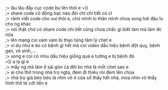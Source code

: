 ;> lâu lâu đẩy cục code bự lên thôi e =))<br>
;> share code có đồng bạc nào đòi chỉ chi tiết có cl<br>
;> rảnh viết code cho vui thôi e, chứ mình lo thân mình chưa xong hơi đâu lo cho ng khác<br>
;> nói thật chứ có share code chi tiết cũng chưa chắc gì biết làm mà làm đc nữa<br>
;> lên mạng coi xàm xàm bị thao túng tâm lý chet e<br>
;> ví dụ như e éo có bệnh gì hết mà coi video dấu hiệu bệnh đột quỵ, bệnh gan, vô sinh,...<br>
;> xong e coi có nhìu dấu hiệu giống quá e tưởng e bị bệnh đó <br>
=)) a lạ gì e<br>
;> mấy ng mà làm ở sài gòn cả đời ko nhà là mốt chet sao e<br>
;> ai cho thờ trong nhà trọ ngta, đem đi thiêu ròi đem lên chùa<br>
;> nhà trọ giá bèo bèo là nhìn vô ô cửa sổ thấy hết nhà, móa nhìn vô thấy hình thờ té cớt liền e
